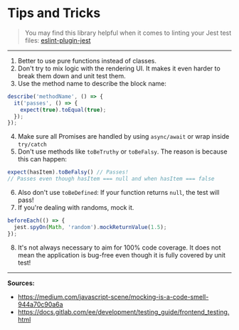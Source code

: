 # Tips and Tricks

> You may find this library helpful when it comes to linting your Jest test files: [eslint-plugin-jest](https://github.com/jest-community/eslint-plugin-jest)

---

1. Better to use pure functions instead of classes.
2. Don't try to mix logic with the rendering UI. It makes it even harder to break them down and unit test them.
3. Use the method name to describe the block name:

```javascript
describe('methodName', () => {
  it('passes', () => {
    expect(true).toEqual(true);
  });
});
```

4. Make sure all Promises are handled by using `async/await` or wrap inside `try/catch`
5. Don't use methods like `toBeTruthy` or `toBeFalsy`. The reason is because this can happen:

```javascript
expect(hasItem).toBeFalsy() // Passes!
// Passes even though hasItem === null and when hasItem === false
```

6. Also don't use `toBeDefined`: If your function returns `null`, the test will pass!
7. If you're dealing with randoms, mock it.

```javascript
beforeEach(() => {
  jest.spyOn(Math, 'random').mockReturnValue(1.5);
});
```

8. It's not always necessary to aim for 100% code coverage. It does not mean the application is bug-free even though it is fully covered by unit test!

---

**Sources:**

- https://medium.com/javascript-scene/mocking-is-a-code-smell-944a70c90a6a
- https://docs.gitlab.com/ee/development/testing_guide/frontend_testing.html